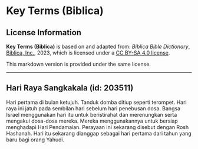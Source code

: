 # Key Terms (Biblica)

## License Information

**Key Terms (Biblica)** is based on and adapted from: _Biblica Bible Dictionary_, [Biblica, Inc.](https://www.biblica.com/), 2023, which is licensed under a [CC BY-SA 4.0 license](https://creativecommons.org/licenses/by-sa/4.0/legalcode.en).

This markdown version is provided under the same license.



--------------------------------

## Hari Raya Sangkakala (id: 203511)

Hari pertama di bulan ketujuh. Tanduk domba ditiup seperti terompet. Hari raya ini jatuh pada sembilan hari sebelum hari penebusan dosa. Bangsa Israel menggunakan hari itu untuk beristirahat dan merenungkan serta mengakui dosa\-dosa mereka. Mereka menggunakannya untuk bersiap menghadapi Hari Pendamaian. Perayaan ini sekarang disebut dengan Rosh Hashanah. Hari itu sekarang dianggap sebagai hari pertama dari tahun yang baru bagi orang Yahudi.


